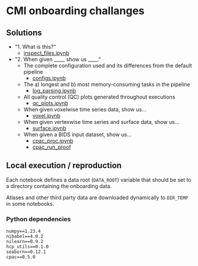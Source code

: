 # CMI onboarding challanges

## Solutions

- "1. What is this?"
  - [inspect_files.ipynb](inspect_files.ipynb)
- "2. When given ____, show us ____."
  - The complete configuration used and its differences from the default pipeline
    - [configs.ipynb](configs.ipynb)
  - The a) longest and b) most memory-consuming tasks in the pipeline
    - [log_parsing.ipynb](log_parsing.ipynb)
  - All quality control (QC) plots generated throughout executions
    - [qc_plots.ipynb](qc_plots.ipynb)
  - When given voxelwise time series data, show us...
    - [voxel.ipynb](voxel.ipynb)
  - When given vertexwise time series and surface data, show us...
    - [surface.ipynb](surface.ipynb)
  - When given a BIDS input dataset, show us...
    - [cpac_proc.ipynb](cpac_proc.ipynb)
    - [cpac_run_proof](cpac_run_proof)


## Local execution / reproduction

Each notebook defines a data root (`DATA_ROOT`) variable that should 
be set to a directory containing the onboarding data.

Atlases and other third party data are downloaded dynamically to 
`DIR_TEMP` in some notebooks.

### Python dependencies

```
numpy==1.23.4
nibabel==4.0.2
nilearn==0.9.2
hcp_utils==0.1.0
seaborn==0.12.1
cpac==0.5.0
```